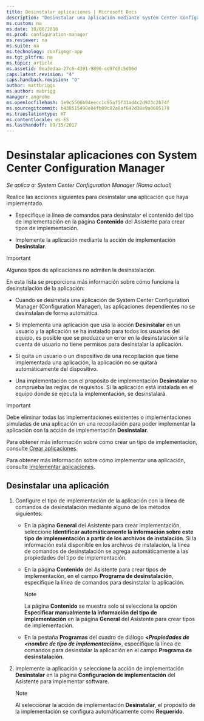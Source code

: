 ```yaml
---
title: Desinstalar aplicaciones | Microsoft Docs
description: "Desinstalar una aplicación mediante System Center Configuration Manager"
ms.custom: na
ms.date: 10/06/2016
ms.prod: configuration-manager
ms.reviewer: na
ms.suite: na
ms.technology: configmgr-app
ms.tgt_pltfrm: na
ms.topic: article
ms.assetid: 0ea3edaa-27c6-4391-9896-cd97d9c5d06d
caps.latest.revision: "4"
caps.handback.revision: "0"
author: mattbriggs
ms.author: mabrigg
manager: angrobe
ms.openlocfilehash: 1e9c5506b94eecc1c95af5f31ad4c2d923c2b74f
ms.sourcegitcommit: b438515490e04fb09c82a8af642d38e9a0605178
ms.translationtype: HT
ms.contentlocale: es-ES
ms.lasthandoff: 09/15/2017
---
```

# <a name="uninstall-applications-with-system-center-configuration-manager"></a>Desinstalar aplicaciones con System Center Configuration Manager

*Se aplica a: System Center Configuration Manager (Rama actual)*


Realice las acciones siguientes para desinstalar una aplicación que haya implementado.

-   Especifique la línea de comandos para desinstalar el contenido del tipo de implementación en la página **Contenido** del Asistente para crear tipos de implementación.  

-   Implemente la aplicación mediante la acción de implementación **Desinstalar**.  

> [!IMPORTANT]  
> Algunos tipos de aplicaciones no admiten la desinstalación.  

 En esta lista se proporciona más información sobre cómo funciona la desinstalación de la aplicación:  

-   Cuando se desinstala una aplicación de System Center Configuration Manager (Configuration Manager), las aplicaciones dependientes no se desinstalan de forma automática.  

-   Si implementa una aplicación que usa la acción **Desinstalar** en un usuario y la aplicación se ha instalado para todos los usuarios del equipo, es posible que se produzca un error en la desinstalación si la cuenta de usuario no tiene permisos para desinstalar la aplicación.  

-   Si quita un usuario o un dispositivo de una recopilación que tiene implementada una aplicación, la aplicación no se quitará automáticamente del dispositivo.  

-   Una implementación con el propósito de implementación **Desinstalar** no comprueba las reglas de requisitos. Si la aplicación está instalada en el equipo donde se ejecuta la implementación, se desinstalará.  

> [!IMPORTANT]  
> Debe eliminar todas las implementaciones existentes o implementaciones simuladas de una aplicación en una recopilación para poder implementar la aplicación con la acción de implementación **Desinstalar**.  

 Para obtener más información sobre cómo crear un tipo de implementación, consulte [Crear aplicaciones](../../apps/deploy-use/create-applications.md).  

 Para obtener más información sobre cómo implementar una aplicación, consulte [Implementar aplicaciones](../../apps/deploy-use/deploy-applications.md).  

## <a name="uninstall-an-application"></a>Desinstalar una aplicación  

1.  Configure el tipo de implementación de la aplicación con la línea de comandos de desinstalación mediante alguno de los métodos siguientes:  

    -   En la página **General** del Asistente para crear implementación, seleccione **Identificar automáticamente la información sobre este tipo de implementación a partir de los archivos de instalación**. Si la información está disponible en los archivos de instalación, la línea de comandos de desinstalación se agrega automáticamente a las propiedades del tipo de implementación.  

    -   En la página **Contenido** del Asistente para crear tipos de implementación, en el campo **Programa de desinstalación**, especifique la línea de comandos para desinstalar la aplicación.  

        > [!NOTE]  
        >  La página **Contenido** se muestra solo si selecciona la opción **Especificar manualmente la información del tipo de implementación** en la página **General** del Asistente para crear tipos de implementación.  

    -   En la pestaña **Programas** del cuadro de diálogo **<*Propiedades de <nombre de tipo de implementación>***, especifique la línea de comandos para desinstalar la aplicación en el campo **Programa de desinstalación**.  

2.  Implemente la aplicación y seleccione la acción de implementación **Desinstalar** en la página **Configuración de implementación** del Asistente para implementar software.  

    > [!NOTE]  
    >  Al seleccionar la acción de implementación **Desinstalar**, el propósito de la implementación se configura automáticamente como **Requerido**.  
